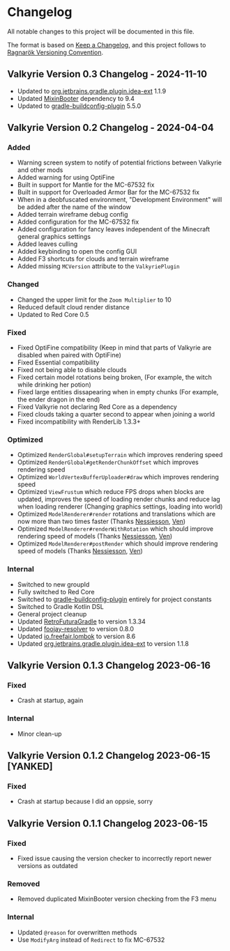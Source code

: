 # Changelog

All notable changes to this project will be documented in this file.

The format is based on [Keep a Changelog](https://keepachangelog.com/en/1.0.0/), and this project follows to [Ragnarök Versioning Convention](https://shor.cz/ragnarok_versioning_convention).

## Valkyrie Version 0.3 Changelog - 2024-11-10

- Updated to [org.jetbrains.gradle.plugin.idea-ext](https://github.com/JetBrains/gradle-idea-ext-plugin) 1.1.9
- Updated [MixinBooter](https://www.curseforge.com/minecraft/mc-mods/mixin-booter) dependency to 9.4
- Updated to [gradle-buildconfig-plugin](https://github.com/gmazzo/gradle-buildconfig-plugin) 5.5.0
## Valkyrie Version 0.2 Changelog - 2024-04-04

### Added

- Warning screen system to notify of potential frictions between Valkyrie and other mods
- Added warning for using OptiFine
- Built in support for Mantle for the MC-67532 fix
- Built in support for Overloaded Armor Bar for the MC-67532 fix
- When in a deobfuscated environment, "Development Environment" will be added after the name of the window
- Added terrain wireframe debug config
- Added configuration for the MC-67532 fix
- Added configuration for fancy leaves independent of the Minecraft general graphics settings
- Added leaves culling
- Added keybinding to open the config GUI
- Added F3 shortcuts for clouds and terrain wireframe
- Added missing `MCVersion` attribute to the `ValkyriePlugin` 

### Changed

- Changed the upper limit for the `Zoom Multiplier` to 10
- Reduced default cloud render distance
- Updated to Red Core 0.5

### Fixed

- Fixed OptiFine compatibility (Keep in mind that parts of Valkyrie are disabled when paired with OptiFine)
- Fixed Essential compatibility
- Fixed not being able to disable clouds
- Fixed certain model rotations being broken, (For example, the witch while drinking her potion)
- Fixed large entities dissapearing when in empty chunks (For example, the ender dragon in the end)
- Fixed Valkyrie not declaring Red Core as a dependency
- Fixed clouds taking a quarter second to appear when joining a world
- Fixed incompatibility with RenderLib 1.3.3+

### Optimized

- Optimized `RenderGlobal#setupTerrain` which improves rendering speed
- Optimized `RenderGlobal#getRenderChunkOffset` which improves rendering speed
- Optimized `WorldVertexBufferUploader#draw` which improves rendering speed
- Optimized `ViewFrustum` which reduce FPS drops when blocks are updated, improves the speed of loading render chunks and reduce lag when loading renderer (Changing graphics settings, loading into world)
- Optimized `ModelRenderer#render` rotations and translations which are now more than two times faster (Thanks [Nessiesson], [Ven])
- Optimized `ModelRenderer#renderWithRotation` which should improve rendering speed of models (Thanks [Nessiesson], [Ven])
- Optimized `ModelRenderer#postRender` which should improve rendering speed of models (Thanks [Nessiesson], [Ven])

### Internal

- Switched to new groupId
- Fully switched to Red Core
- Switched to [gradle-buildconfig-plugin](https://github.com/gmazzo/gradle-buildconfig-plugin) entirely for project constants
- Switched to Gradle Kotlin DSL
- General project cleanup
- Updated [RetroFuturaGradle](https://github.com/GTNewHorizons/RetroFuturaGradle) to version 1.3.34
- Updated [foojay-resolver](https://github.com/gradle/foojay-toolchains) to version 0.8.0
- Updated [io.freefair.lombok](https://plugins.gradle.org/plugin/io.freefair.lombok) to version 8.6
- Updated [org.jetbrains.gradle.plugin.idea-ext](https://plugins.gradle.org/plugin/org.jetbrains.gradle.plugin.idea-ext) to version 1.1.8

## Valkyrie Version 0.1.3 Changelog 2023-06-16

### Fixed

- Crash at startup, again

### Internal

- Minor clean-up

## Valkyrie Version 0.1.2 Changelog 2023-06-15 [YANKED]

### Fixed

- Crash at startup because I did an oppsie, sorry

## Valkyrie Version 0.1.1 Changelog 2023-06-15

### Fixed

- Fixed issue causing the version checker to incorrectly report newer versions as outdated

### Removed

- Removed duplicated MixinBooter version checking from the F3 menu

### Internal

- Updated `@reason` for overwritten methods
- Use `ModifyArg` instead of `Redirect` to fix MC-67532

[Nessiesson]: https://github.com/Nessiesson 
[Ven]: https://github.com/basdxz
